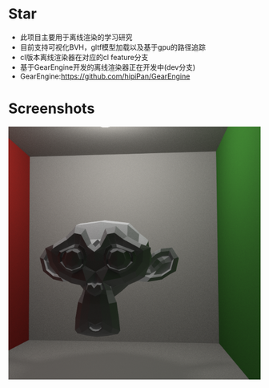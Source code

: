 # Star
* 此项目主要用于离线渲染的学习研究
* 目前支持可视化BVH，gltf模型加载以及基于gpu的路径追踪
* cl版本离线渲染器在对应的cl feature分支
* 基于GearEngine开发的离线渲染器正在开发中(dev分支)
* GearEngine:https://github.com/hipiPan/GearEngine

# Screenshots
![image](https://github.com/hipiPan/Star/blob/master/Screenshots/1.png)